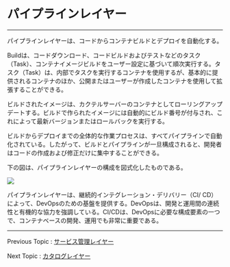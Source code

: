 # パイプラインレイヤー

---

パイプラインレイヤーは、コードからコンテナビルドとデプロイを自動化する。

Buildは、コードダウンロード、コードビルドおよびテストなどのタスク（Task）、コンテナイメージビルドをユーザー設定に基づいて順次実行する。タスク（Task）は、内部でタスクを実行するコンテナを使用するが、基本的に提供されるコンテナのほか、公開またはユーザーが作成したコンテナを使用して拡張することができる。

ビルドされたイメージは、カクテルサーバーのコンテナとしてローリングアップデートする。ビルドで作られたイメージには自動的にビルド番号が付与され、これによって最新バージョンまたはロールバックを実行する。

ビルドからデプロイまでの全体的な作業プロセスは、すべてパイプラインで自動化されている。したがって、ビルドとパイプラインが一旦構成されると、開発者はコードの作成および修正だけに集中することができる。

下の図は、パイプラインレイヤーの構成を図式化したものである。

![](/assets/cocktailcloud-architecture-5.png)

パイプラインレイヤーは、継続的インテグレーション・デリバリー（CI/ CD）によって、DevOpsのための基盤を提供する。DevOpsは、開発と運用間の連続性と有機的な協力を強調している。CI/CDは、DevOpsに必要な構成要素の一つで、コンテナベースの開発、運用でも非常に重要である。


---

Previous Topic : [サービス管理レイヤー](/c11c-be44-c2a4-ad00-b9ac-b808-c774-c5b4.md)

Next Topic : [カタログレイヤー](/catalog-layer-ce74-d0c8-b85c-adf8-b808-c774-c5b429.md)

